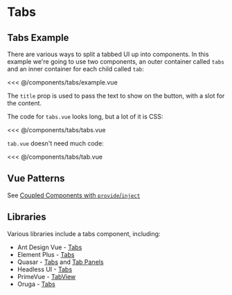 <script setup>
import TabsExample from './tabs/example.vue'
</script>
# Tabs

## Tabs Example

There are various ways to split a tabbed UI up into components. In this example we're going to use two components, an outer container called `tabs` and an inner container for each child called `tab`:

<<< @/components/tabs/example.vue

<live-example>
  <tabs-example />
</live-example>

The `title` prop is used to pass the text to show on the button, with a slot for the content.

The code for `tabs.vue` looks long, but a lot of it is CSS:

<<< @/components/tabs/tabs.vue

`tab.vue` doesn't need much code:

<<< @/components/tabs/tab.vue

## Vue Patterns

See [Coupled Components with `provide`/`inject`](../patterns/coupled-components-with-provide-inject.html)

<!--
## Missing Functionality

## Related Components
-->

## Libraries

Various libraries include a tabs component, including:

- Ant Design Vue - [Tabs](https://2x.antdv.com/components/tabs)
- Element Plus - [Tabs](https://element-plus.org/en-US/component/tabs.html)
- Quasar - [Tabs](https://quasar.dev/vue-components/tabs) and [Tab Panels](https://quasar.dev/vue-components/tab-panels)
- Headless UI - [Tabs](https://headlessui.dev/vue/tabs)
- PrimeVue - [TabView](https://primefaces.org/primevue/showcase/#/tabview)
- Oruga - [Tabs](https://oruga.io/components/Tabs.html)
